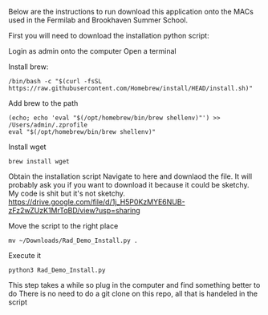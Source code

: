 Below are the instructions to run download this application onto the MACs used in the Fermilab and Brookhaven Summer School.

First you will need to download the installation python script:

Login as admin onto the computer
Open a terminal

Install brew:
```
/bin/bash -c "$(curl -fsSL https://raw.githubusercontent.com/Homebrew/install/HEAD/install.sh)"
```

Add brew to the path
```
(echo; echo 'eval "$(/opt/homebrew/bin/brew shellenv)"') >> /Users/admin/.zprofile
eval "$(/opt/homebrew/bin/brew shellenv)"
```

Install wget
```
brew install wget
```

Obtain the installation script
Navigate to here and downlaod the file. It will probably ask you if you want to download it because it could be sketchy. My code is shit but it's not sketchy.
https://drive.google.com/file/d/1j_H5P0KzMYE6NUB-zFz2wZUzK1MrTqBD/view?usp=sharing

Move the script to the right place
```
mv ~/Downloads/Rad_Demo_Install.py .
```

Execute it
```
python3 Rad_Demo_Install.py
```
This step takes a while so plug in the computer and find something better to do
There is no need to do a git clone on this repo, all that is handeled in the script
